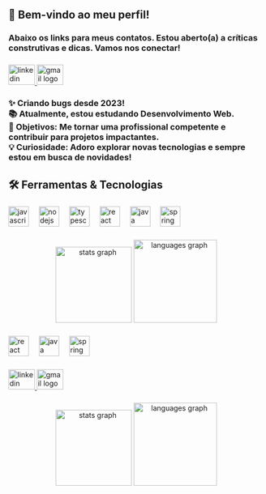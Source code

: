 <h2 align="left">🤗 Bem-vindo ao meu perfil!</h2>

###

<h3 align="left">Abaixo os links para meus contatos. Estou aberto(a) a críticas construtivas e dicas. Vamos nos conectar!</h3>

###

<div align="left">
  <a href="https://www.linkedin.com/in/geovanealvesrocha/" target="_blank">
    <img src="https://raw.githubusercontent.com/maurodesouza/profile-readme-generator/master/src/assets/icons/social/linkedin/default.svg" width="52" height="40" alt="linkedin logo"  />
  </a>
  <a href="geovanearocha132@gmail.com" target="_blank">
    <img src="https://raw.githubusercontent.com/maurodesouza/profile-readme-generator/master/src/assets/icons/social/gmail/default.svg" width="52" height="40" alt="gmail logo"  />
  </a>
</div>

###

<h3 align="left">✨ Criando bugs desde 2023!<br>📚 Atualmente, estou estudando Desenvolvimento Web.<br>🎯 Objetivos: Me tornar uma profissional competente e contribuir para projetos impactantes.<br>💡 Curiosidade: Adoro explorar novas tecnologias e sempre estou em busca de novidades!</h3>

###

<p align="left"></p>

###

<h2 align="left">🛠️ Ferramentas & Tecnologias</h2>

###

<div align="left">
  <img src="https://cdn.simpleicons.org/javascript/F7DF1E" height="40" alt="javascript logo"  />
  <img width="12" />
  <img src="https://cdn.simpleicons.org/nodedotjs/339933" height="40" alt="nodejs logo"  />
  <img width="12" />
  <img src="https://cdn.jsdelivr.net/gh/devicons/devicon/icons/typescript/typescript-original.svg" height="40" alt="typescript logo"  />
  <img width="12" />
  <img src="https://cdn.jsdelivr.net/gh/devicons/devicon/icons/react/react-original.svg" height="40" alt="react logo"  />
  <img width="12" />
  <img src="https://cdn.jsdelivr.net/gh/devicons/devicon/icons/java/java-original.svg" height="40" alt="java logo"  />
  <img width="12" />
  <img src="https://cdn.simpleicons.org/spring/6DB33F" height="40" alt="spring logo"  />
</div>

###

<div align="center">
  <img src="https://github-readme-stats.vercel.app/api?username=GeovaneAlvesRocha&hide_title=false&hide_rank=false&show_icons=true&include_all_commits=true&count_private=true&disable_animations=false&theme=dracula&locale=en&hide_border=false&order=1" height="150" alt="stats graph"  />
  <img src="https://github-readme-stats.vercel.app/api/top-langs?username=GeovaneAlvesRocha&locale=pt-br&hide_title=false&layout=compact&card_width=320&langs_count=6&theme=graywhite&hide_border=false&order=2" height="164" alt="languages graph"  />
</div>

###
  <img src="https://cdn.jsdelivr.net/gh/devicons/devicon/icons/react/react-original.svg" height="40" alt="react logo"  />
  <img width="12" />
  <img src="https://cdn.jsdelivr.net/gh/devicons/devicon/icons/java/java-original.svg" height="40" alt="java logo"  />
  <img width="12" />
  <img src="https://cdn.simpleicons.org/spring/6DB33F" height="40" alt="spring logo"  />
</div>

###

<div align="left">
  <a href="https://www.linkedin.com/in/geovanealvesrocha/" target="_blank">
    <img src="https://raw.githubusercontent.com/maurodesouza/profile-readme-generator/master/src/assets/icons/social/linkedin/default.svg" width="52" height="40" alt="linkedin logo"  />
  </a>
  <a href="geovanearocha132@gmail.com" target="_blank">
    <img src="https://raw.githubusercontent.com/maurodesouza/profile-readme-generator/master/src/assets/icons/social/gmail/default.svg" width="52" height="40" alt="gmail logo"  />
  </a>
</div>

###

<div align="center">
  <img src="https://github-readme-stats.vercel.app/api?username=GeovaneAlvesRocha&hide_title=false&hide_rank=false&show_icons=true&include_all_commits=true&count_private=true&disable_animations=false&theme=dracula&locale=en&hide_border=false&order=1" height="150" alt="stats graph"  />
  <img src="https://github-readme-stats.vercel.app/api/top-langs?username=GeovaneAlvesRocha&locale=pt-br&hide_title=false&layout=compact&card_width=320&langs_count=6&theme=graywhite&hide_border=false&order=2" height="164" alt="languages graph"  />
</div>

###
